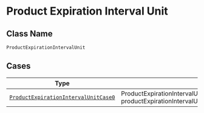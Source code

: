 
# Product Expiration Interval Unit

## Class Name

`ProductExpirationIntervalUnit`

## Cases

| Type | Factory Method |
|  --- | --- |
| [`ProductExpirationIntervalUnitCase0`](../../../doc/models/containers/product-expiration-interval-unit-case-0.md) | ProductExpirationIntervalUnit.FromProductExpirationIntervalUnitCase0(ProductExpirationIntervalUnitCase0 productExpirationIntervalUnitCase0) |


